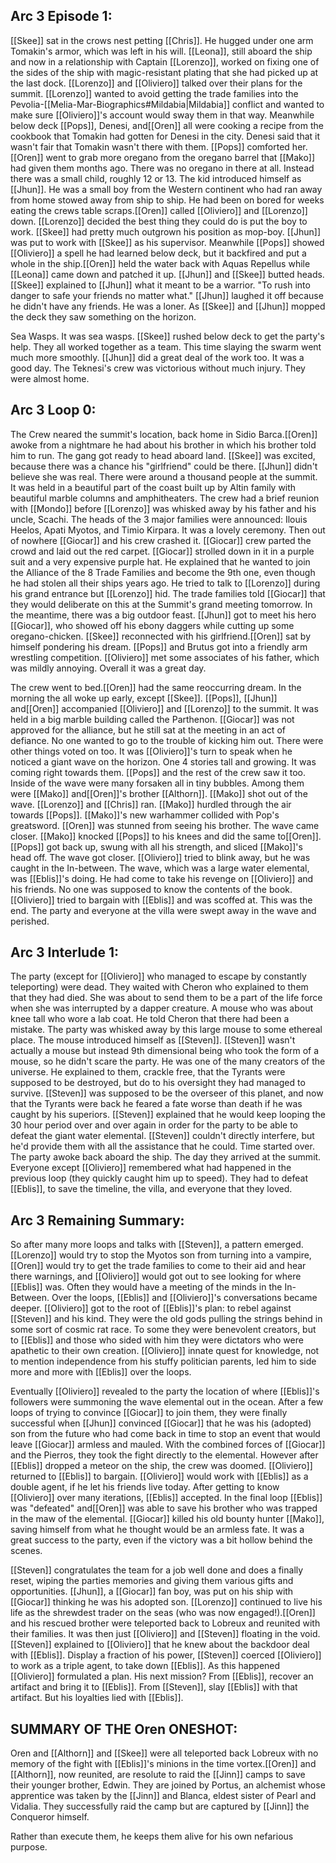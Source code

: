 ## Arc 3 Episode 1: 
[[Skee]] sat in the crows nest petting [[Chris]]. He hugged under one arm Tomakin's armor, which was left in his will. [[Leona]], still aboard the ship and now in a relationship with Captain [[Lorenzo]], worked on fixing one of the sides of the ship with magic-resistant plating that she had picked up at the last dock. [[Lorenzo]] and [[Oliviero]] talked over their plans for the summit. [[Lorenzo]] wanted to avoid getting the trade families into the Pevolia-[[Melia-Mar-Biographics#Mildabia|Mildabia]]  conflict and wanted to make sure [[Oliviero]]'s account would sway them in that way. Meanwhile below deck [[Pops]], Denesi, and[[Oren]] all were cooking a recipe from the cookbook that Tomakin had gotten for Denesi in the city. Denesi said that it wasn't fair that Tomakin wasn't there with them. [[Pops]] comforted her.[[Oren]] went to grab more oregano from the oregano barrel that [[Mako]] had given them months ago. There was no oregano in there at all. Instead there was a small child, roughly 12 or 13. The kid introduced himself as [[Jhun]]. He was a small boy from the Western continent who had ran away from home stowed away from ship to ship. He had been on bored for weeks eating the crews table scraps.[[Oren]] called [[Oliviero]] and [[Lorenzo]] down. [[Lorenzo]] decided the best thing they could do is put the boy to work. [[Skee]] had pretty much outgrown his position as mop-boy. [[Jhun]] was put to work with [[Skee]] as his supervisor. Meanwhile [[Pops]] showed [[Oliviero]] a spell he had learned below deck, but it backfired and put a whole in the ship.[[Oren]] held the water back with Aquas Repellus while [[Leona]] came down and patched it up. [[Jhun]] and [[Skee]] butted heads. [[Skee]] explained to [[Jhun]] what it meant to be a warrior. "To rush into danger to safe your friends no matter what." [[Jhun]] laughed it off because he didn't have any friends. He was a loner. As [[Skee]] and [[Jhun]] mopped the deck they saw something on the horizon.

Sea Wasps. It was sea wasps. [[Skee]] rushed below deck to get the party's help. They all worked together as a team. This time slaying the swarm went much more smoothly. [[Jhun]] did a great deal of the work too. It was a good day. The Teknesi's crew was victorious without much injury. They were almost home.

## Arc 3 Loop 0: 
The Crew neared the summit's location, back home in Sidio Barca.[[Oren]] awoke from a nightmare he had about his brother in which his brother told him to run. The gang got ready to head aboard land. [[Skee]] was excited, because there was a chance his "girlfriend" could be there. [[Jhun]] didn't believe she was real. There were around a thousand people at the summit. It was held in a beautiful part of the coast built up by Altin family with beautiful marble columns and amphitheaters. The crew had a brief reunion with [[Mondo]] before [[Lorenzo]] was whisked away by his father and his uncle, Scachi. The heads of the 3 major families were announced: Ilouis Heelos, Apati Myotos, and Timio Kirpara. It was a lovely ceremony. Then out of nowhere [[Giocar]] and his crew crashed it. [[Giocar]] crew parted the crowd and laid out the red carpet. [[Giocar]] strolled down in it in a purple suit and a very expensive purple hat. He explained that he wanted to join the Alliance of the 8 Trade Families and become the 9th one, even though he had stolen all their ships years ago. He tried to talk to [[Lorenzo]] during his grand entrance but [[Lorenzo]] hid. The trade families told [[Giocar]] that they would deliberate on this at the Summit's grand meeting tomorrow. In the meantime, there was a big outdoor feast. [[Jhun]] got to meet his hero [[Giocar]], who showed off his ebony daggers while cutting up some oregano-chicken. [[Skee]] reconnected with his girlfriend.[[Oren]] sat by himself pondering his dream. [[Pops]] and Brutus got into a friendly arm wrestling competition. [[Oliviero]] met some associates of his father, which was mildly annoying. Overall it was a great day.

The crew went to bed.[[Oren]] had the same reoccurring dream. In the morning the all woke up early, except [[Skee]]. [[Pops]], [[Jhun]] and[[Oren]] accompanied [[Oliviero]] and [[Lorenzo]] to the summit. It was held in a big marble building called the Parthenon. [[Giocar]] was not approved for the alliance, but he still sat at the meeting in an act of defiance. No one wanted to go to the trouble of kicking him out. There were other things voted on too. It was [[Oliviero]]'s turn to speak when he noticed a giant wave on the horizon. One 4 stories tall and growing. It was coming right towards them. [[Pops]] and the rest of the crew saw it too. Inside of the wave were many forsaken all in tiny bubbles. Among them were [[Mako]] and[[Oren]]'s brother [[Althorn]]. [[Mako]] shot out of the wave. [[Lorenzo]] and [[Chris]] ran. [[Mako]] hurdled through the air towards [[Pops]]. [[Mako]]'s new warhammer collided with Pop's greatsword. [[Oren]] was stunned from seeing his brother. The wave came closer. [[Mako]] knocked [[Pops]] to his knees and did the same to[[Oren]]. [[Pops]] got back up, swung with all his strength, and sliced [[Mako]]'s head off. The wave got closer. [[Oliviero]] tried to blink away, but he was caught in the In-between. The wave, which was a large water elemental, was [[Eblis]]'s doing. He had come to take his revenge on [[Oliviero]] and his friends. No one was supposed to know the contents of the book. [[Oliviero]] tried to bargain with [[Eblis]] and was scoffed at. This was the end. The party and everyone at the villa were swept away in the wave and perished.

## Arc 3 Interlude 1: 
The party (except for [[Oliviero]] who managed to escape by constantly teleporting) were dead. They waited with Cheron who explained to them that they had died. She was about to send them to be a part of the life force when she was interrupted by a dapper creature. A mouse who was about knee tall who wore a lab coat. He told Cheron that there had been a mistake. The party was whisked away by this large mouse to some ethereal place. The mouse introduced himself as [[Steven]]. [[Steven]] wasn't actually a mouse but instead 9th dimensional being who took the form of a mouse, so he didn't scare the party. He was one of the many creators of the universe. He explained to them, crackle free, that the Tyrants were supposed to be destroyed, but do to his oversight they had managed to survive. [[Steven]] was supposed to be the overseer of this planet, and now that the Tyrants were back he feared a fate worse than death if he was caught by his superiors. [[Steven]] explained that he would keep looping the 30 hour period over and over again in order for the party to be able to defeat the giant water elemental. [[Steven]] couldn't directly interfere, but he'd provide them with all the assistance that he could. Time started over. The party awoke back aboard the ship. The day they arrived at the summit. Everyone except [[Oliviero]] remembered what had happened in the previous loop (they quickly caught him up to speed). They had to defeat [[Eblis]], to save the timeline, the villa, and everyone that they loved.

## Arc 3 Remaining Summary: 
So after many more loops and talks with [[Steven]], a pattern emerged. [[Lorenzo]] would try to stop the Myotos son from turning into a vampire,[[Oren]] would try to get the trade families to come to their aid and hear there warnings, and [[Oliviero]] would got out to see looking for where [[Eblis]] was. Often they would have a meeting of the minds in the In-Between. Over the loops, [[Eblis]] and [[Oliviero]]'s conversations became deeper. [[Oliviero]] got to the root of [[Eblis]]'s plan: to rebel against [[Steven]] and his kind. They were the old gods pulling the strings behind in some sort of cosmic rat race. To some they were benevolent creators, but to [[Eblis]] and those who sided with him they were dictators who were apathetic to their own creation. [[Oliviero]] innate quest for knowledge, not to mention independence from his stuffy politician parents, led him to side more and more with [[Eblis]] over the loops.

Eventually [[Oliviero]] revealed to the party the location of where [[Eblis]]'s followers were summoning the wave elemental out in the ocean. After a few loops of trying to convince [[Giocar]] to join them, they were finally successful when [[Jhun]] convinced [[Giocar]] that he was his (adopted) son from the future who had come back in time to stop an event that would leave [[Giocar]] armless and mauled. With the combined forces of [[Giocar]] and the Pierros, they took the fight directly to the elemental. However after [[Eblis]] dropped a meteor on the ship, the crew was doomed. [[Oliviero]] returned to [[Eblis]] to bargain. [[Oliviero]] would work with [[Eblis]] as a double agent, if he let his friends live today. After getting to know [[Oliviero]] over many iterations, [[Eblis]] accepted. In the final loop [[Eblis]] was "defeated" and[[Oren]] was able to save his brother who was trapped in the maw of the elemental. [[Giocar]] killed his old bounty hunter [[Mako]], saving himself from what he thought would be an armless fate. It was a great success to the party, even if the victory was a bit hollow behind the scenes.

[[Steven]] congratulates the team for a job well done and does a finally reset, wiping the parties memories and giving them various gifts and opportunities. [[Jhun]], a [[Giocar]] fan boy, was put on his ship with [[Giocar]] thinking he was his adopted son. [[Lorenzo]] continued to live his life as the shrewdest trader on the seas (who was now engaged!).[[Oren]] and his rescued brother were teleported back to Lobreux and reunited with their families. It was then just [[Oliviero]] and [[Steven]] floating in the void. [[Steven]] explained to [[Oliviero]] that he knew about the backdoor deal with [[Eblis]]. Display a fraction of his power, [[Steven]] coerced [[Oliviero]] to work as a triple agent, to take down [[Eblis]]. As this happened [[Oliviero]] formulated a plan. His next mission? From [[Eblis]], recover an artifact and bring it to [[Eblis]]. From [[Steven]], slay [[Eblis]] with that artifact. But his loyalties lied with [[Eblis]].

## SUMMARY OF THE Oren ONESHOT: 
Oren and [[Althorn]] and [[Skee]] were all teleported back Lobreux with no memory of the fight with [[Eblis]]'s minions in the time vortex.[[Oren]] and [[Althorn]], now reunited, are resolute to raid the [[Jinn]] camps to save their younger brother, Edwin. They are joined by Portus, an alchemist whose apprentice was taken by the [[Jinn]] and Blanca, eldest sister of Pearl and Vidalia. They successfully raid the camp but are captured by [[Jinn]] the Conqueror himself.

Rather than execute them, he keeps them alive for his own nefarious purpose. 